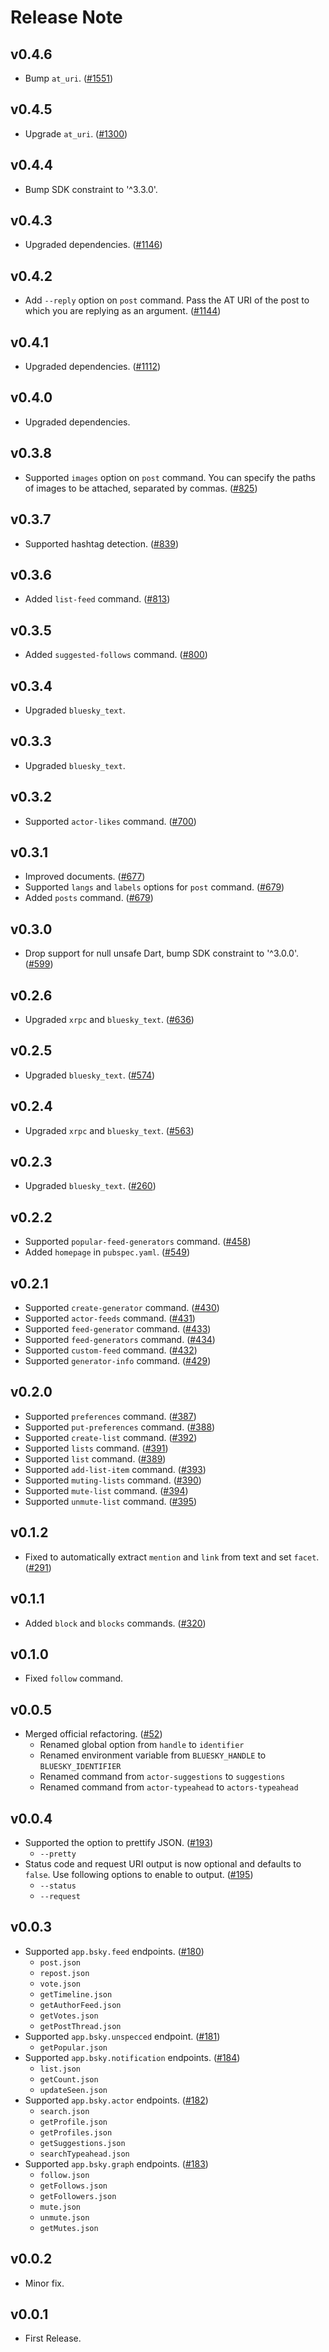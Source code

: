 # Release Note

## v0.4.6

- Bump `at_uri`. ([#1551](https://github.com/myConsciousness/atproto.dart/issues/1551))

## v0.4.5

- Upgrade `at_uri`. ([#1300](https://github.com/myConsciousness/atproto.dart/issues/1300))

## v0.4.4

- Bump SDK constraint to '^3.3.0'.

## v0.4.3

- Upgraded dependencies. ([#1146](https://github.com/myConsciousness/atproto.dart/issues/1146))

## v0.4.2

- Add `--reply` option on `post` command. Pass the AT URI of the post to which you are replying as an argument. ([#1144](https://github.com/myConsciousness/atproto.dart/issues/1144))

## v0.4.1

- Upgraded dependencies. ([#1112](https://github.com/myConsciousness/atproto.dart/issues/1112))

## v0.4.0

- Upgraded dependencies.

## v0.3.8

- Supported `images` option on `post` command. You can specify the paths of images to be attached, separated by commas. ([#825](https://github.com/myConsciousness/atproto.dart/issues/825))

## v0.3.7

- Supported hashtag detection. ([#839](https://github.com/myConsciousness/atproto.dart/issues/839))

## v0.3.6

- Added `list-feed` command. ([#813](https://github.com/myConsciousness/atproto.dart/issues/813))

## v0.3.5

- Added `suggested-follows` command. ([#800](https://github.com/myConsciousness/atproto.dart/issues/800))

## v0.3.4

- Upgraded `bluesky_text`.

## v0.3.3

- Upgraded `bluesky_text`.

## v0.3.2

- Supported `actor-likes` command. ([#700](https://github.com/myConsciousness/atproto.dart/issues/700))

## v0.3.1

- Improved documents. ([#677](https://github.com/myConsciousness/atproto.dart/issues/677))
- Supported `langs` and `labels` options for `post` command. ([#679](https://github.com/myConsciousness/atproto.dart/issues/679))
- Added `posts` command. ([#679](https://github.com/myConsciousness/atproto.dart/issues/679))

## v0.3.0

- Drop support for null unsafe Dart, bump SDK constraint to '^3.0.0'. ([#599](https://github.com/myConsciousness/atproto.dart/issues/599))

## v0.2.6

- Upgraded `xrpc` and `bluesky_text`. ([#636](https://github.com/myConsciousness/atproto.dart/issues/636))

## v0.2.5

- Upgraded `bluesky_text`. ([#574](https://github.com/myConsciousness/atproto.dart/issues/574))

## v0.2.4

- Upgraded `xrpc` and `bluesky_text`. ([#563](https://github.com/myConsciousness/atproto.dart/issues/563))

## v0.2.3

- Upgraded `bluesky_text`. ([#260](https://github.com/myConsciousness/atproto.dart/issues/260))

## v0.2.2

- Supported `popular-feed-generators` command. ([#458](https://github.com/myConsciousness/atproto.dart/issues/458))
- Added `homepage` in `pubspec.yaml`. ([#549](https://github.com/myConsciousness/atproto.dart/issues/549))

## v0.2.1

- Supported `create-generator` command. ([#430](https://github.com/myConsciousness/atproto.dart/issues/430))
- Supported `actor-feeds` command. ([#431](https://github.com/myConsciousness/atproto.dart/issues/431))
- Supported `feed-generator` command. ([#433](https://github.com/myConsciousness/atproto.dart/issues/433))
- Supported `feed-generators` command. ([#434](https://github.com/myConsciousness/atproto.dart/issues/434))
- Supported `custom-feed` command. ([#432](https://github.com/myConsciousness/atproto.dart/issues/432))
- Supported `generator-info` command. ([#429](https://github.com/myConsciousness/atproto.dart/issues/429))

## v0.2.0

- Supported `preferences` command. ([#387](https://github.com/myConsciousness/atproto.dart/issues/387))
- Supported `put-preferences` command. ([#388](https://github.com/myConsciousness/atproto.dart/issues/388))
- Supported `create-list` command. ([#392](https://github.com/myConsciousness/atproto.dart/issues/392))
- Supported `lists` command. ([#391](https://github.com/myConsciousness/atproto.dart/issues/391))
- Supported `list` command. ([#389](https://github.com/myConsciousness/atproto.dart/issues/389))
- Supported `add-list-item` command. ([#393](https://github.com/myConsciousness/atproto.dart/issues/393))
- Supported `muting-lists` command. ([#390](https://github.com/myConsciousness/atproto.dart/issues/390))
- Supported `mute-list` command. ([#394](https://github.com/myConsciousness/atproto.dart/issues/394))
- Supported `unmute-list` command. ([#395](https://github.com/myConsciousness/atproto.dart/issues/394))

## v0.1.2

- Fixed to automatically extract `mention` and `link` from text and set `facet`. ([#291](https://github.com/myConsciousness/atproto.dart/issues/291))

## v0.1.1

- Added `block` and `blocks` commands. ([#320](https://github.com/myConsciousness/atproto.dart/issues/320))

## v0.1.0

- Fixed `follow` command.

## v0.0.5

- Merged official refactoring. ([#52](https://github.com/myConsciousness/atproto.dart/issues/52))
  - Renamed global option from `handle` to `identifier`
  - Renamed environment variable from `BLUESKY_HANDLE` to `BLUESKY_IDENTIFIER`
  - Renamed command from `actor-suggestions` to `suggestions`
  - Renamed command from `actor-typeahead` to `actors-typeahead`

## v0.0.4

- Supported the option to prettify JSON. ([#193](https://github.com/myConsciousness/atproto.dart/issues/193))
  - `--pretty`
- Status code and request URI output is now optional and defaults to `false`. Use following options to enable to output. ([#195](https://github.com/myConsciousness/atproto.dart/issues/195))
  - `--status`
  - `--request`

## v0.0.3

- Supported `app.bsky.feed` endpoints. ([#180](https://github.com/myConsciousness/atproto.dart/issues/180))
  - `post.json`
  - `repost.json`
  - `vote.json`
  - `getTimeline.json`
  - `getAuthorFeed.json`
  - `getVotes.json`
  - `getPostThread.json`
- Supported `app.bsky.unspecced` endpoint. ([#181](https://github.com/myConsciousness/atproto.dart/issues/181))
  - `getPopular.json`
- Supported `app.bsky.notification` endpoints. ([#184](https://github.com/myConsciousness/atproto.dart/issues/184))
  - `list.json`
  - `getCount.json`
  - `updateSeen.json`
- Supported `app.bsky.actor` endpoints. ([#182](https://github.com/myConsciousness/atproto.dart/issues/182))
  - `search.json`
  - `getProfile.json`
  - `getProfiles.json`
  - `getSuggestions.json`
  - `searchTypeahead.json`
- Supported `app.bsky.graph` endpoints. ([#183](https://github.com/myConsciousness/atproto.dart/issues/183))
  - `follow.json`
  - `getFollows.json`
  - `getFollowers.json`
  - `mute.json`
  - `unmute.json`
  - `getMutes.json`

## v0.0.2

- Minor fix.

## v0.0.1

- First Release.
